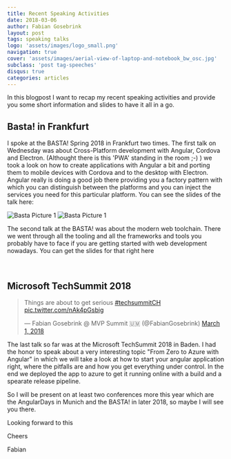 ```yaml
---
title: Recent Speaking Activities
date: 2018-03-06
author: Fabian Gosebrink
layout: post
tags: speaking talks
logo: 'assets/images/logo_small.png'
navigation: true
cover: 'assets/images/aerial-view-of-laptop-and-notebook_bw_osc.jpg'
subclass: 'post tag-speeches'
disqus: true
categories: articles
---
```


In this blogpost I want to recap my recent speaking activities and provide you some short information and slides to have it all in a go.

## Basta! in Frankfurt

I spoke at the BASTA! Spring 2018 in Frankfurt two times. The first talk on Wednesday was about Cross-Platform development with Angular, Cordova and Electron. (Althought there is this 'PWA' standing in the room ;-) ) we took a look on how to create applications with Angular a bit and porting them to mobile devices with Cordova and to the desktop with Electron. Angular really is doing a good job there providing you a factory pattern with which you can distinguish between the platforms and you can inject the services you need for this particular platform. You can see the slides of the talk here:

<script async class="speakerdeck-embed" data-id="0b8c3f2d0c0c4626a7bb4ec961811ce6" data-ratio="1.77777777777778" src="//speakerdeck.com/assets/embed.js"></script>

![Basta Picture 1]({{site.baseurl}}assets/articles/2018-03-06/25629336177_5a847ded2a_o.jpg)
![Basta Picture 1]({{site.baseurl}}assets/articles/2018-03-06/26629153398_08537cede7_o.jpg)

The second talk at the BASTA! was about the modern web toolchain. There we went through all the tooling and all the frameworks and tools you probably have to face if you are getting started with web development nowadays. You can get the slides for that right here

<script async class="speakerdeck-embed" data-id="36c0d07766ec4e2fac9d9bbd10a413ee" data-ratio="1.77777777777778" src="//speakerdeck.com/assets/embed.js"></script>

<br/>

## Microsoft TechSummit 2018

<blockquote class="twitter-tweet" data-lang="en"><p lang="en" dir="ltr">Things are about to get serious <a href="https://twitter.com/hashtag/techsummitCH?src=hash&amp;ref_src=twsrc%5Etfw">#techsummitCH</a> <a href="https://t.co/nAk4pGsbig">pic.twitter.com/nAk4pGsbig</a></p>&mdash; Fabian Gosebrink @ MVP Summit 🇺🇲 (@FabianGosebrink) <a href="https://twitter.com/FabianGosebrink/status/969220799981936642?ref_src=twsrc%5Etfw">March 1, 2018</a></blockquote>
<script async src="https://platform.twitter.com/widgets.js" charset="utf-8"></script>

The last talk so far was at the Microsoft TechSummit 2018 in Baden. I had the honor to speak about a very interesting topic "From Zero to Azure with Angular" in which we will take a look at how to start your angular application right, where the pitfalls are and how you get everything under control. In the end we deployed the app to azure to get it running online with a build and a spearate release pipeline.

<script async class="speakerdeck-embed" data-id="8c1bb0d51c814e3b9da2fe42d4b93017" data-ratio="1.77777777777778" src="//speakerdeck.com/assets/embed.js"></script>

So I will be present on at least two conferences more this year which are the AngularDays in Munich and the BASTA! in later 2018, so maybe I will see you there.

Looking forward to this

Cheers

Fabian
